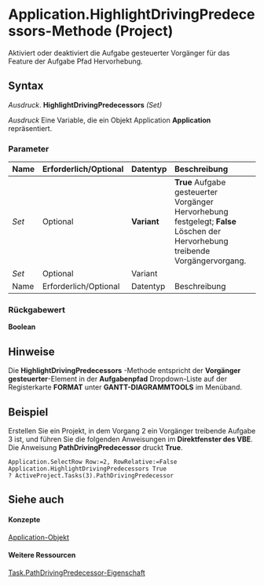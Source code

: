 
# Application.HighlightDrivingPredecessors-Methode (Project)
Aktiviert oder deaktiviert die Aufgabe gesteuerter Vorgänger für das Feature der Aufgabe Pfad Hervorhebung.

## Syntax

 _Ausdruck_. **HighlightDrivingPredecessors** _(Set)_

 _Ausdruck_ Eine Variable, die ein Objekt Application **Application** repräsentiert.


### Parameter



|**Name**|**Erforderlich/Optional**|**Datentyp**|**Beschreibung**|
|:-----|:-----|:-----|:-----|
| _Set_|Optional|**Variant**|**True** Aufgabe gesteuerter Vorgänger Hervorhebung festgelegt; **False** Löschen der Hervorhebung treibende Vorgängervorgang.|
| _Set_|Optional|Variant||
|Name|Erforderlich/Optional|Datentyp|Beschreibung|

### Rückgabewert

 **Boolean**


## Hinweise

Die  **HighlightDrivingPredecessors** -Methode entspricht der **Vorgänger gesteuerter**-Element in der  **Aufgabenpfad** Dropdown-Liste auf der Registerkarte **FORMAT** unter **GANTT-DIAGRAMMTOOLS** im Menüband.


## Beispiel

Erstellen Sie ein Projekt, in dem Vorgang 2 ein Vorgänger treibende Aufgabe 3 ist, und führen Sie die folgenden Anweisungen im  **Direktfenster des VBE**. Die Anweisung  **PathDrivingPredecessor** druckt **True**.


```
Application.SelectRow Row:=2, RowRelative:=False 
Application.HighlightDrivingPredecessors True
? ActiveProject.Tasks(3).PathDrivingPredecessor
```


## Siehe auch


#### Konzepte


[Application-Objekt](8eb91712-7784-a102-38c0-19bb056c27e9.md)
#### Weitere Ressourcen


[Task.PathDrivingPredecessor-Eigenschaft](c78f744e-ed0d-8923-fb01-a0e40a14726f.md)